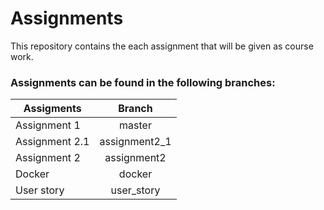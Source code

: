 # Assignments
This repository contains the each assignment that will be given as course work.

### **Assignments can be found in the following branches:** 
| Assigments | Branch |
|----------|:-------------:|
| Assignment 1 |  master |
| Assignment 2.1 |    assignment2_1   |
| Assignment 2 | assignment2 |
| Docker | docker |
| User story | user_story |
